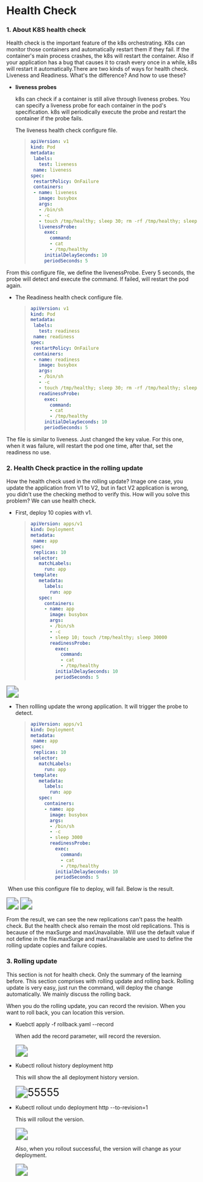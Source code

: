 # Health Check


### 1. About K8S health check

Health check is the important feature of the k8s orchestrating. K8s can monitor those containers and automatically restart them if they fail. If the container's main process crashes, the k8s will restart the container. Also if your application has a bug that causes it to crash every once in a while, k8s will restart it automatically.There are two kinds of ways for health check. Liveness and Readiness. What's the difference? And how to use these? 

- **liveness probes**

  k8s can check if a container is still alive through liveness probes. You can specify a liveness probe for each container in the pod's specification. k8s will periodically execute the probe and restart the container if the probe fails.
  
  The liveness health check configure file.
  
  >```yaml
  >apiVersion: v1
  >kind: Pod
  >metadata:
  >  labels:
  >    test: liveness
  >  name: liveness
  >spec:
  >  restartPolicy: OnFailure
  >  containers:
  >  - name: liveness
  >    image: busybox
  >    args:
  >    - /bin/sh
  >    - -c
  >    - touch /tmp/healthy; sleep 30; rm -rf /tmp/healthy; sleep 60
  >    livenessProbe:
  >      exec:
  >        command:
  >        - cat
  >        - /tmp/healthy
  >      initialDelaySeconds: 10
  >      periodSeconds: 5
  >```

From this configure file, we define the livenessProbe. Every 5 seconds, the probe will detect and execute the command. If failed, will restart the pod again. 

- The  Readiness health check configure file.

  >```yaml
  >apiVersion: v1
  >kind: Pod
  >metadata:
  >  labels:
  >    test: readiness
  >  name: readiness
  >spec:
  >  restartPolicy: OnFailure
  >  containers:
  >  - name: readiness
  >    image: busybox
  >    args:
  >    - /bin/sh
  >    - -c
  >    - touch /tmp/healthy; sleep 30; rm -rf /tmp/healthy; sleep 60
  >    readinessProbe:
  >      exec:
  >        command:
  >        - cat
  >        - /tmp/healthy
  >      initialDelaySeconds: 10
  >      periodSeconds: 5
  >```

The file is similar to liveness. Just changed the key value. For this one, when it was failure, will restart the pod one time, after that, set the readiness no use. 

### 2. Health Check practice in the rolling update

How the health check used in the rolling update? Image one case, you update the application from V1 to V2, but in fact V2 application is wrong, you didn't use the checking method to verify this. How will you solve this problem? We can use health check.

- First, deploy 10 copies with v1.

  >```yaml
  >apiVersion: apps/v1
  >kind: Deployment
  >metadata:
  >  name: app
  >spec:
  >  replicas: 10
  >  selector:
  >    matchLabels:
  >      run: app
  >  template:
  >    metadata:
  >      labels:
  >        run: app
  >    spec:
  >      containers:
  >      - name: app
  >        image: busybox
  >        args:
  >        - /bin/sh
  >        - -c
  >        - sleep 10; touch /tmp/healthy; sleep 30000
  >        readinessProbe:
  >          exec:
  >            command:
  >            - cat
  >            - /tmp/healthy
  >          initialDelaySeconds: 10
  >          periodSeconds: 5
  >```



<img src="https://cdn.jsdelivr.net/gh/yeliansong/github-blog-PIC/blog-images007S8ZIlgy1gdpzbx6r8oj318i0qm7wh.jpg" style="zoom:200%;" />

- Then rollling update the wrong application. It will trigger the probe to detect.

  >```yaml
  >apiVersion: apps/v1
  >kind: Deployment
  >metadata:
  >  name: app
  >spec:
  >  replicas: 10
  >  selector:
  >    matchLabels:
  >      run: app
  >  template:
  >    metadata:
  >      labels:
  >        run: app
  >    spec:
  >      containers:
  >      - name: app
  >        image: busybox
  >        args:
  >        - /bin/sh
  >        - -c
  >        - sleep 3000
  >        readinessProbe:
  >          exec:
  >            command:
  >            - cat
  >            - /tmp/healthy
  >          initialDelaySeconds: 10
  >          periodSeconds: 5
  >```

​        When use this configure file to deploy, will fail. Below is the result.

<img src="https://cdn.jsdelivr.net/gh/yeliansong/github-blog-PIC/blog-images007S8ZIlgy1gdpzk08tjbj313i0qe4qp.jpg" style="zoom:200%;" />

<img src="https://cdn.jsdelivr.net/gh/yeliansong/github-blog-PIC/blog-images007S8ZIlgy1gdpztqjufbj30qa0zqx47.jpg" style="zoom:200%;" />

From the result, we can see the new replications can't pass the health check. But the health check also remain the most old replications. This is because of the maxSurge and maxUnavailable. Will use the default value if not define in the file.maxSurge and maxUnavailable are used to define the rolling update copies and failure copies.

### 3. Rolling update

This section is not for health check. Only the summary of the learning before.                                                                                                                                                                    This section comprises with rolling update and rolling back. Rolling update is very easy, just run the command, will deploy the change automatically. We mainly discuss the rolling back.

When you do the rolling update, you can record the revision. When you want to roll back, you can location this version.                                   

- Kuebctl apply -f rollback.yaml --record

  When add the record parameter, will record the reversion.

  <img src="https://cdn.jsdelivr.net/gh/yeliansong/github-blog-PIC/blog-images00831rSTgy1gdp45c5s14j31ig0oohdt.jpg" style="zoom:200%;" />

- Kubectl rollout history deployment http 

  This will show the all deployment history version.

  <img src="https://p.ipic.vip/zttryj.jpg" alt="55555" style="zoom:200%;" />

- Kubectl rollout undo deployment http --to-revision=1

  This will rollout the version.

  <img src="https://cdn.jsdelivr.net/gh/yeliansong/github-blog-PIC/blog-images00831rSTgy1gdp46orwccj31mw0aa4gs.jpg" style="zoom:200%;" />

  Also, when you rollout successful, the version will change as your deployment.

  <img src="https://cdn.jsdelivr.net/gh/yeliansong/github-blog-PIC/blog-images00831rSTgy1gdp47k5pepj31760bo170.jpg" style="zoom:200%;" />
  
  
